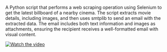 A Python script that performs a web scraping operation using Selenium to get the latest billboard of a nearby cinema. The script extracts movie details, including images, and then uses smtplib to send an email with the extracted data. The email includes both text information and images as attachments, ensuring the recipient receives a well-formatted email with visual content.

[![Watch the video](https://img.youtube.com/btJU7SsDIbQ/maxresdefault.jpg)](https://youtu.be/btJU7SsDIbQ)
